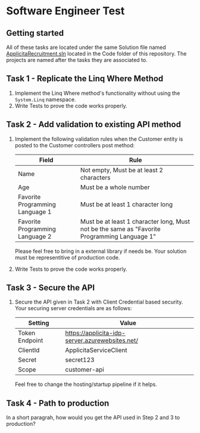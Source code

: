 
# Software Engineer Test

## Getting started
All of these tasks are located under the same Solution file named [ApplicitaRecruitment.sln](Code/Applicita.Recruitment.sln) located in the Code folder of this repository. The projects are named after the tasks they are associated to.

## Task 1 - Replicate the Linq Where Method
1. Implement the Linq Where method's functionality without using the `System.Linq` namespace.
2. Write Tests to prove the code works properly.

## Task 2 - Add validation to existing API method
1. Implement the following validation rules when the Customer entity is posted to the Customer controllers post method:

    |Field|Rule|
    |-|-|
    |Name|Not empty, Must be at least 2 characters|
    |Age|Must be a whole number|
    |Favorite Programming Language 1|Must be at least 1 character long|
    |Favorite Programming Language 2|Must be at least 1 character long, Must not be the same as "Favorite Programming Language 1"|

    Please feel free to bring in a external library if needs be. Your solution must be representitive of production code.

2. Write Tests to prove the code works properly.

## Task 3 -  Secure the API

1. Secure the API given in Task 2 with Client Credential based security. Your securing server credentials are as follows:

    |Setting|Value|
    |-|-|
    |Token Endpoint|https://applicita-idp-server.azurewebsites.net/|
    |ClientId|ApplicitaServiceClient|
    |Secret|secret123|
    |Scope|customer-api|

    Feel free to change the hosting/startup pipeline if it helps.

## Task 4 - Path to production
In a short paragrah, how would you get the API used in Step 2 and 3 to production?
